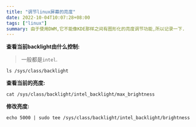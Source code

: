 ```yaml
---
title: "调节linux屏幕的亮度"
date: 2022-10-04T10:07:28+08:00
tags: ["linux"]
summary: 由于使用DWM,它不能像KDE那样之间有图形化的亮度调节功能,所以记录一下.
---
```


**查看当前backlight由什么控制:**

> 一般都是`intel`.

```shell
ls /sys/class/backlight
```

**查看当前的亮度:**

```shell
cat /sys/class/backlight/intel_backlight/max_brightness
```

**修改亮度:**

```shell
echo 5000 | sudo tee /sys/class/backlight/intel_backlight/brightness
```
